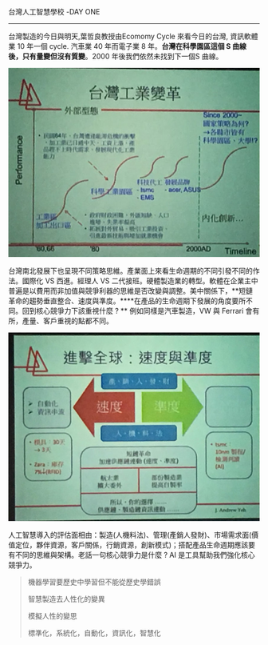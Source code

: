 台灣人工智慧學校 -DAY ONE

***

台灣製造的今日與明天,葉哲良教授由Ecomomy Cycle 來看今日的台灣, 資訊軟體業 10 年一個 cycle. 汽車業 40 年而電子業 8 年。**台灣在科學園區這個 S 曲線後，只有量變但沒有質變**。2000 年後我們依然未找到下一個S 曲線。

![](img/IndChange.JPG)

台灣南北發展下也呈現不同策略思維。產業面上來看生命週期的不同引發不同的作法。國際化 VS 西進。經理人 VS 二代接班。硬體製造業的轉型。軟體在企業主中普遍是以費用而非加值與競爭利器的思維是否改變與調整。美中關係下，**短鏈革命的趨勢垂直整合、速度與準度。****在產品的生命週期下發展的角度要所不同。回到核心競爭力下該重視什麼 ? ** 例如同樣是汽車製造，VW 與 Ferrari 會有所，產量、客戶重視的點都不同。

![短鏈革命趨勢](img/shortchain.JPG)

人工智慧導入的評估面相由：製造(人機料法)、管理(產銷人發財)、市場需求面(價值定位，夥伴資源，客戶關係，行銷資源，創新模式)；搭配產品生命週期應該要有不同的思維與架構。老話一句核心競爭力是什麼 ? AI 是工具幫助我們強化核心競爭力。

> 機器學習要歷史中學習但不能從歷史學錯誤
>
> 智慧製造去人性化的變異
>
> 模擬人性的變思
>
> 標準化，系統化，自動化，資訊化，智慧化

